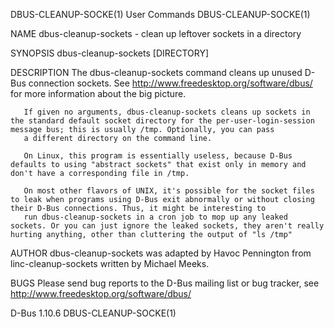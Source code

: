 DBUS-CLEANUP-SOCKE(1)                                                                         User Commands                                                                         DBUS-CLEANUP-SOCKE(1)

NAME
       dbus-cleanup-sockets - clean up leftover sockets in a directory

SYNOPSIS
       dbus-cleanup-sockets [DIRECTORY]

DESCRIPTION
       The dbus-cleanup-sockets command cleans up unused D-Bus connection sockets. See http://www.freedesktop.org/software/dbus/ for more information about the big picture.

       If given no arguments, dbus-cleanup-sockets cleans up sockets in the standard default socket directory for the per-user-login-session message bus; this is usually /tmp. Optionally, you can pass
       a different directory on the command line.

       On Linux, this program is essentially useless, because D-Bus defaults to using "abstract sockets" that exist only in memory and don't have a corresponding file in /tmp.

       On most other flavors of UNIX, it's possible for the socket files to leak when programs using D-Bus exit abnormally or without closing their D-Bus connections. Thus, it might be interesting to
       run dbus-cleanup-sockets in a cron job to mop up any leaked sockets. Or you can just ignore the leaked sockets, they aren't really hurting anything, other than cluttering the output of "ls /tmp"

AUTHOR
       dbus-cleanup-sockets was adapted by Havoc Pennington from linc-cleanup-sockets written by Michael Meeks.

BUGS
       Please send bug reports to the D-Bus mailing list or bug tracker, see http://www.freedesktop.org/software/dbus/

D-Bus 1.10.6                                                                                                                                                                        DBUS-CLEANUP-SOCKE(1)
